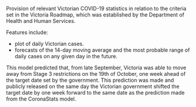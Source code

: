 Provision of relevant Victorian COVID-19 statistics in relation to the criteria set in the Victoria Roadmap, which was established by the Department of Health and Human Services.

Features include:
- plot of daily Victorian cases.
- forecasts of the 14-day moving average and the most probable range of daily cases on any given day in the future.

This model predicted that, from late September, Victoria was able to move away from Stage 3 restrictions on the 19th of October, one week ahead of the target date set by the government. This prediction was made and publicly released on the same day the Victorian government shifted the target date by one week forward to the same date as the prediction made from the CoronaStats model.
